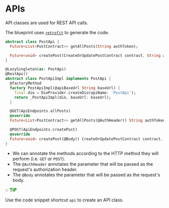 # APIs

API classes are used for REST API calls. 

The blueprint uses [`retrofit`](https://pub.dev/packages/retrofit) to generate the code.

```dart
abstract class PostApi {
  Future<List<PostContract>> getAllPosts(String authToken);

  Future<void> createPost(CreateOrUpdatePostContract contract, String authToken);
}

@LazySingleton(as: PostApi)
@RestApi()
abstract class PostApiImpl implements PostApi {
  @factoryMethod
  factory PostApiImpl(@apiBaseUrl String baseUrl) {
    final dio = DioProvider.createDio(apiName: 'PostApi');
    return _PostApiImpl(dio, baseUrl: baseUrl);
  }

  @GET(ApiEndpoints.allPosts)
  @override
  Future<List<PostContract>> getAllPosts(@AuthHeader() String authToken);

  @POST(ApiEndpoints.createPost)
  @override
  Future<void> createPost(@Body() CreateOrUpdatePostContract contract, @AuthHeader() String authToken);
}
```
- We can annotate the methods according to the HTTP method they will perform (i.e. `GET` or `POST`).
- The `@AuthHeader` annotates the parameter that will be passed as the request's authorization header.
- The `@Body` annotates the parameter that will be passed as the request's body.

:bulb: **<span style="color: green">TIP</span>**

Use the code snippet shortcut `api` to create an API class.
